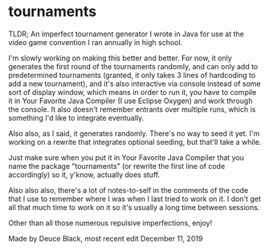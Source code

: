 # tournaments
TLDR; An imperfect tournament generator I wrote in Java for use at the video game convention I ran annually in high school.

I'm slowly working on making this better and better. For now, it only generates the first round of the tournaments randomly, and can only add to predetermined tournaments (granted, it only takes 3 lines of hardcoding to add a new tournament), and it's also interactive via console instead of some sort of display window, which means in order to run it, you have to compile it in Your Favorite Java Compiler (I use Eclipse Oxygen) and work through the console. It also doesn't remember entrants over multiple runs, which is something I'd like to integrate eventually.

Also also, as I said, it generates randomly. There's no way to seed it yet. I'm working on a rewrite that integrates optional seeding, but that'll take a while.

Just make sure when you put it in Your Favorite Java Compiler that you name the package "tournaments" (or rewrite the first line of code accordingly) so it, y'know, actually does stuff.

Also also also, there's a lot of notes-to-self in the comments of the code that I use to remember where I was when I last tried to work on it. I don't get all that much time to work on it so it's usually a long time between sessions.

Other than all those numerous repulsive imperfections, enjoy!

Made by Deuce Black, most recent edit December 11, 2019
